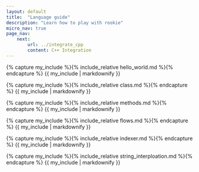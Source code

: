 ```yaml
---
layout: default
title:  "Language guide"
description: "Learn how to play with rookie"
micro_nav: true
page_nav:
    next:
        url: ../integrate_cpp
        content: C++ Integration
---
```


{% capture my_include %}{% include_relative hello_world.md %}{% endcapture %}
{{ my_include | markdownify }}

{% capture my_include %}{% include_relative class.md %}{% endcapture %}
{{ my_include | markdownify }}

{% capture my_include %}{% include_relative methods.md %}{% endcapture %}
{{ my_include | markdownify }}

{% capture my_include %}{% include_relative flows.md %}{% endcapture %}
{{ my_include | markdownify }}

{% capture my_include %}{% include_relative indexer.md %}{% endcapture %}
{{ my_include | markdownify }}

{% capture my_include %}{% include_relative string_interploation.md %}{% endcapture %}
{{ my_include | markdownify }}